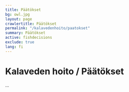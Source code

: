 ```yaml
---
title: Päätökset
bg: owl.jpg
layout: page
crawlertitle: Päätökset
permalink: "/kalavedenhoito/paatokset"
summary: Päätökset
active: fishdecisions
exclude: true
lang: fi
---
```


# Kalaveden hoito / Päätökset

...